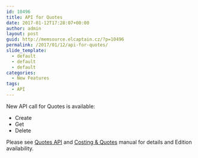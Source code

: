 ```yaml
---
id: 10496
title: API for Quotes
date: 2017-01-12T17:28:07+00:00
author: admin
layout: post
guid: http://memsource.elcaptain.cz/?p=10496
permalink: /2017/01/12/api-for-quotes/
slide_template:
  - default
  - default
  - default
categories:
  - New Features
tags:
  - API
---
```

New API call for Quotes is available:

  * Create
  * Get
  * Delete

Please see <a href="http://wiki.memsource.com/wiki/Quote_API_v2" target="_blank">Quotes API</a> and <a href="http://wiki.memsource.com/wiki/Costing_%26_Quotes_Management" target="_blank">Costing & Quotes</a> manual for details and Edition availability.